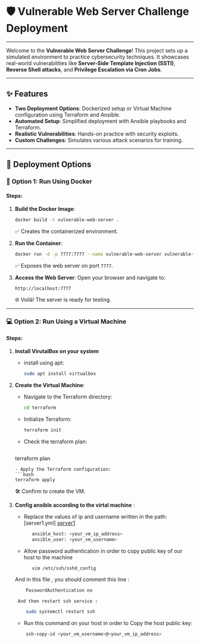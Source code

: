# 🛡️ Vulnerable Web Server Challenge Deployment

---


Welcome to the **Vulnerable Web Server Challenge**! This project sets up a simulated environment to practice cybersecurity techniques. It showcases real-world vulnerabilities like **Server-Side Template Injection (SSTI)**, **Reverse Shell attacks**, and **Privilege Escalation via Cron Jobs**.

---

## ✨ Features

- **Two Deployment Options**: Dockerized setup or Virtual Machine configuration using Terraform and Ansible.
- **Automated Setup**: Simplified deployment with Ansible playbooks and Terraform.
- **Realistic Vulnerabilities**: Hands-on practice with security exploits.
- **Custom Challenges**: Simulates various attack scenarios for training.

---

## 🚀 Deployment Options

### 🐳 **Option 1: Run Using Docker**

#### Steps:
1. **Build the Docker Image**:
   ```bash
   docker build -t vulnerable-web-server .
   ```
   ✅ Creates the containerized environment.

2. **Run the Container**:
   ```bash
   docker run -d -p 7777:7777 --name vulnerable-web-server vulnerable-web-server
   ```
   ✅ Exposes the web server on port `7777`.

3. **Access the Web Server**:
   Open your browser and navigate to:
   ```
   http://localhost:7777
   ```
   🌐 Voilà! The server is ready for testing.

---

### 💻 **Option 2: Run Using a Virtual Machine**

#### Steps:
1. **Install VirutalBox on your system**
   - install using apt:
     ```bash
     sudo apt install virtualbox
     ```

2. **Create the Virtual Machine**:
   - Navigate to the Terraform directory:
     ```bash
     cd terraform
     ```
   - Initialize Terraform:
     ```bash
     terraform init
     ```
   - Check the terraform plan:
     ```
    terraform plan
     ``` 
   - Apply the Terraform configuration:
     ```bash
     terraform apply
     ```
     🛠️ Confirm to create the VM.

3. **Config ansible according to the virtal machine** :
   - Replace the values of ip and username written in the path: [server1.yml] [server1]
     ```bash
        ansible_host: <your_vm_ip_address>
        ansible_user: <your_vm_username>
     ```
   - Allow password authentication in order to copy public key of our host to the machine
     ```bash
        vim /etc/ssh/sshd_config
     ```
    And in this file , you should comment this line :
    ```bash
        PasswordAuthentication no
    ```
        And then restart ssh service :
    ```bash
        sudo systemctl restart ssh
    ```
   - Run this command on your host in order to Copy the host public key:
    ```bash
        ssh-copy-id <your_vm_username>@<your_vm_ip_address>
 
 [server1]: https://github.com/Mahdi-Ghasemii/Vulnerable_Web_Server/blob/master/ansible/inventory/host_vars/server1.yml